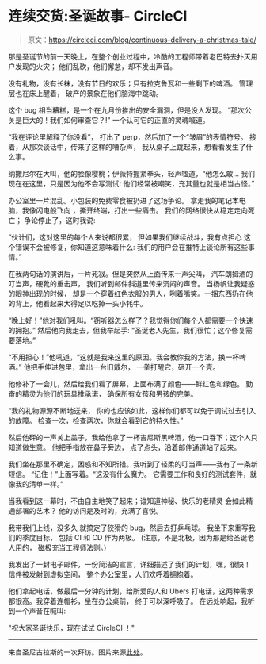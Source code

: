# 连续交货:圣诞故事- CircleCI

> 原文：<https://circleci.com/blog/continuous-delivery-a-christmas-tale/>

那是圣诞节的前一天晚上，在整个创业过程中，冷酷的工程师带着老巴特去扑灭用户发现的火灾；
他们乱砍，他们懈怠，却不发出声音。

没有礼物，没有长袜，没有节日的欢乐；只有拉克鲁瓦和一些剩下的啤酒。
管理层也在床上醒着，
破产的景象在他们脑海中跳动。

这个 bug 相当糟糕，是一个在九月份推出的安全漏洞，但是没人发现。
“那次公关是巨大的！我们如何审查它？!"
一个认可它的正直的灵魂喊道。

“我在评论里解释了你没看”，
打出了 perp，然后加了一个“皱眉”的表情符号。
接着，从那次谈话中，传来了这样的嘈杂声，
我从桌子上跳起来，想看看发生了什么事。

纳撒尼尔在大叫，他的脸像樱桃；伊薇特握紧拳头，轻声嘘道，“他怎么敢…
我们现在在这里，只是因为他不会写测试:
他们经常被嘲笑，充其量也就是相当古怪。”

办公室里一片混乱。小包装的免费零食被扔进了这场争论。
拿走我的笔记本电脑，我像闪电般飞向
，撕开终端，打出一些痛击。
我们的网络很快从稳定走向死亡；
争论停止了，这时我说:

“伙计们，这对这里的每个人来说都很累，
但如果我们继续战斗，我有点担心
这个错误不会被修复，你知道这意味着什么:
我们的用户会在推特上谈论所有这些事情。”

在我两句话的演讲后，一片死寂。但是突然从上面传来一声尖叫，
汽车朗姆酒的叮当声，硬靴的重击声，
我们听到邮件斜道里传来沉闷的声音。
当杨帆让我疑惑的眼神出现的时候，
却是一个穿着红色衣服的男人，咧着嘴笑。一捆东西扔在他的背上，他看起来大得足以吃掉一头小牦牛。

“晚上好！”他对我们吼叫。“窃听器怎么样了？我觉得你们每个人都需要一个快速的拥抱。”
然后他向我走去，但我举起手:
“圣诞老人先生，我们很忙；这个修复需要落地。”

“不用担心！”他吼道，“这就是我来这里的原因。我会教你我的方法，换一杯啤酒。”
他把手伸进包里，拿出一台旧戴尔，
一拳打醒它，砸开一个壳。

他修补了一会儿，然后给我们看了屏幕，上面布满了颜色——鲜红色和绿色。
勤奋的精灵为他们的玩具推承诺，
确保所有女孩和男孩的完美。

“我的礼物源源不断地送来，
你的也应该如此，这样你们都可以免于调试过去引入的故障。
检查一次，检查两次，你就会看到它的持久性。”

然后他砰的一声关上盖子，我给他拿了一杯吉尼斯黑啤酒，他一口吞下；这个人只知道做生意。
他把手指放在鼻子旁边，
点了点头，沿着邮件通道站了起来。

我们坐在那里不确定，困惑和不知所措。我听到了轻柔的叮当声——我有了一条新短信。
“记住！”上面写着。“这没有什么魔力。
它需要工作和良好的测试套件，就像我的清单一样。”

当我看到这一幕时，不由自主地笑了起来；谁知道神秘、快乐的老精灵
会如此精通部署的艺术？
他的访问是及时的，充满了喜悦。

我带我们上线，没多久
就搞定了狡猾的 bug，然后去打乒乓球。
我坐下来重写我们的季度目标，
包括 CI 和 CD 作为两极。
(注意，不是北极，因为那是给圣诞老人用的，
磁极充当工程师法则。)

我发出了一封电子邮件，一份简洁的宣言，详细描述了我们的计划，嘿，很快！
信件被发射到虚拟空间，
整个办公室里，人们欢呼着拥抱着。

他们拿起电话，做最后一分钟的计划，给所爱的人和 Ubers 打电话，这两种需求都很高。我穿着连帽衫，坐在办公桌前，
终于可以深呼吸了。
在远处响起，我听到一个声音在喊叫:

"祝大家圣诞快乐，现在试试 CircleCI ！"

* * *

来自圣尼古拉斯的一次拜访。图片来源[此处](http://www.1freewallpapers.com/ho-ho-ho-santa-is-coming)。